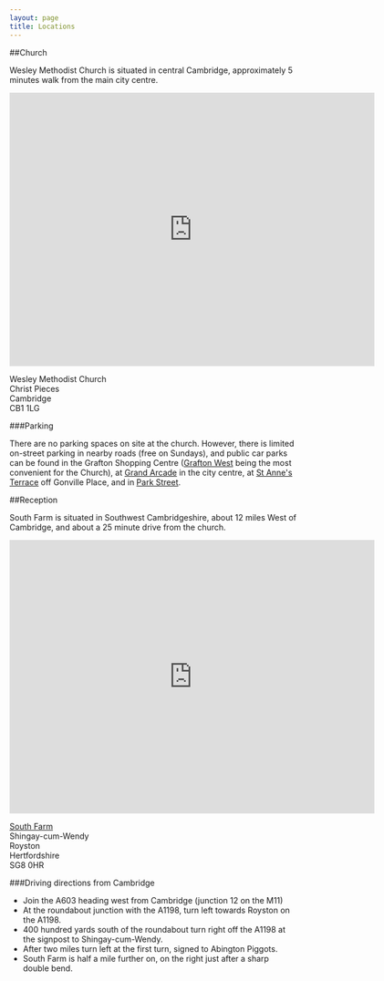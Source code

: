 ```yaml
---
layout: page
title: Locations
---
```


##Church

Wesley Methodist Church is situated in central Cambridge, approximately 5 minutes walk from the main city centre. 


<div class="scalableWrapper">
    <div class="h_iframe">
        <iframe src="https://www.google.com/maps/embed?pb=!1m18!1m12!1m3!1d4889.8952871017!2d0.1278127263075327!3d52.207998935905195!2m3!1f0!2f0!3f0!3m2!1i1024!2i768!4f13.1!3m3!1m2!1s0x47d870888f58c783%3A0x8dc0fd73ab5ab143!2sWesley+Methodist+Church!5e0!3m2!1sen!2suk!4v1420846617128" width="640" height="480" frameborder="0" style="border:0"></iframe>
    </div>
</div>

Wesley Methodist Church  
Christ Pieces  
Cambridge  
CB1 1LG

###Parking

There are no parking spaces on site at the church. However, there is limited on-street parking in nearby roads (free on Sundays), and public car parks can be found in the Grafton Shopping Centre ([Grafton West](https://www.google.co.uk/maps/place/Grafton+West+Car+Park/@52.207321,0.131321,17z/data=!3m1!4b1!4m2!3m1!1s0x47d870921e9e6a15:0xaad639bf1cd1fb7c) being the most convenient for the Church), at [Grand Arcade](https://www.google.co.uk/maps/place/Grand+Arcade+Car+Park/@52.2032798,0.1212074,18z/data=!4m5!1m2!2m1!1sGrand+Arcade+Car+Park!3m1!1s0x47d87097d78159e7:0x7428e7caefe0496e) in the city centre, at [St Anne's Terrace](https://www.google.co.uk/maps/place/Queen+Anne+Terrace+Car+Park/@52.200852,0.130347,17z/data=!3m1!4b1!4m2!3m1!1s0x47d8709a92d2e52b:0xc932bd6da22d6bac) off Gonville Place, and in [Park Street](https://www.google.co.uk/maps/place/Park+Street+Car+Park/@52.209216,0.119151,17z/data=!3m1!4b1!4m2!3m1!1s0x47d870be322c47f9:0xd1b74cef5ed2a5a). 

##Reception

South Farm is situated in Southwest Cambridgeshire, about 12 miles West of Cambridge, and about a 25 minute drive from the church.

<div class="scalableWrapper">
    <div class="h_iframe">
        <iframe src="https://www.google.com/maps/embed?pb=!1m18!1m12!1m3!1d39233.67157656852!2d-0.050250622377668294!3d52.07782800967998!2m3!1f0!2f0!3f0!3m2!1i1024!2i768!4f13.1!3m3!1m2!1s0x4877d406fa8ea6fb%3A0x6b0953a2dd0d1551!2sRoyston%2C+Cambridgeshire+SG8+0HR!5e0!3m2!1sen!2suk!4v1420846403243" width="640" height="480" frameborder="0" style="border:0"></iframe>
    </div>
</div>

[South Farm](http://www.south-farm.co.uk/)  
Shingay-cum-Wendy  
Royston  
Hertfordshire  
SG8 0HR  

###Driving directions from Cambridge 

* Join the A603 heading west from Cambridge (junction 12 on the M11) 
* At the roundabout junction with the A1198, turn left towards Royston on the A1198. 
* 400 hundred yards south of the roundabout turn right off the A1198 at the signpost to Shingay-cum-Wendy. 
* After two miles turn left at the first turn, signed to Abington Piggots. 
* South Farm is half a mile further on, on the right just after a sharp double bend.
